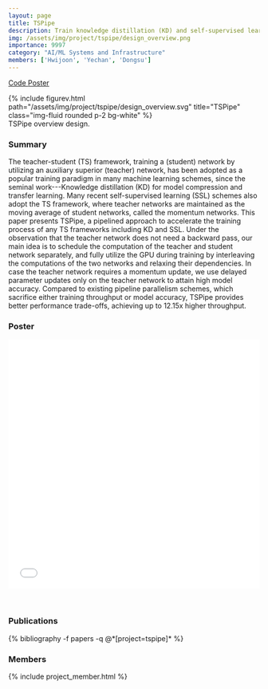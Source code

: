 ```yaml
---
layout: page
title: TSPipe
description: Train knowledge distillation (KD) and self-supervised learning (SSL) faster with pipelines
img: /assets/img/project/tspipe/design_overview.png
importance: 9997
category: "AI/ML Systems and Infrastructure"
members: ['Hwijoon', 'Yechan', 'Dongsu']
---
```


<p class="profile-buttons">
    <a class="btn z-depth-0" href="https://github.com/kaist-ina/TSPipe">Code </a>
    <a class="btn z-depth-0" href="/assets/img/project/tspipe/poster_web.pdf">Poster </a>
</p>

<div class="row justify-content-sm-center">
    <div class="col-md mt-3 col-md-12">
        {% include figurev.html path="/assets/img/project/tspipe/design_overview.svg" title="TSPipe" class="img-fluid rounded p-2 bg-white" %}
        <div class="caption">
            TSPipe overview design.
        </div>
    </div>
</div>


<h3>Summary</h3>
The teacher-student (TS) framework, training a (student) network by utilizing an auxiliary superior (teacher) network, has been adopted as a popular training paradigm in many machine learning schemes, since the seminal work---Knowledge distillation (KD) for model compression and transfer learning. Many recent self-supervised learning (SSL) schemes also adopt the TS framework, where teacher networks are maintained as the moving average of student networks, called the momentum networks. This paper presents TSPipe, a pipelined approach to accelerate the training process of any TS frameworks including KD and SSL. Under the observation that the teacher network does not need a backward pass, our main idea is to schedule the computation of the teacher and student network separately, and fully utilize the GPU during training by interleaving the computations of the two networks and relaxing their dependencies. In case the teacher network requires a momentum update, we use delayed parameter updates only on the teacher network to attain high model accuracy. Compared to existing pipeline parallelism schemes, which sacrifice either training throughput or model accuracy, TSPipe provides better performance trade-offs, achieving up to 12.15x higher throughput.

<h3>Poster</h3>
<embed src="/assets/img/project/tspipe/poster_web.pdf#toolbar=0&navpanes=0&scrollbar=0" type="application/pdf" width="100%" height="500px" style="margin-bottom: 2rem"/>

<h3>Publications</h3>
<div class="publications">
{% bibliography -f papers -q @*[project=tspipe]* %}
</div>

<h3>Members</h3>
{% include project_member.html %}